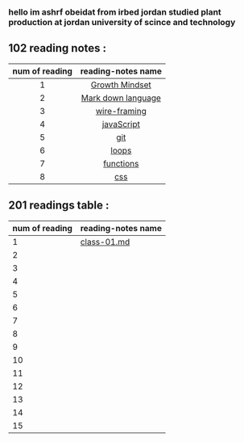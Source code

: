 


### hello im ashrf obeidat from irbed jordan studied plant production at jordan university of scince and technology


## 102 reading notes :
|num of reading|  reading-notes name|
|:--------------: | :----------------------: |
|1             |        [ Growth Mindset ](https://ashrf288.github.io/Reading-notes/grwoth-mindset)|
|2             | [Mark down language](https://ashrf288.github.io/Reading-notes/markDown-language)|
|3             | [wire-framing](https://ashrf288.github.io/Reading-notes/wire-framing)|
|4             | [javaScript](https://ashrf288.github.io/Reading-notes/java-script)|
|5             | [git](https://ashrf288.github.io/Reading-notes/Git)|
|6             | [loops](https://ashrf288.github.io/Reading-notes/loops)|
|7             | [functions](https://ashrf288.github.io/Reading-notes/functions)|
|8             | [css](https://ashrf288.github.io/Reading-notes/css)|



## 201 readings table :


|num of reading|  reading-notes name|
|--------------|----------------------|
| 1    | [class-01.md](https://ashrf288.github.io/Reading-notes/class-01) |
|2     |   |
| 3    | |
|4     |  |
| 5    | |
|6     |  |
| 7    |  |
|8     |  |
| 9    | |
|10     |  |
| 11    |  |
|12     | |
| 13    | |
|14     | |
| 15    |  |








